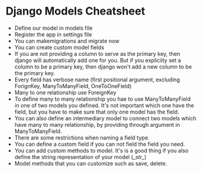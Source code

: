 # Django Models Cheatsheet

- Define our model in models file
- Register the app in settings file
- You can makemigrations and migrate now
- You can create custom model fields
- If you are not providing a column to serve as the primary key, then django will automatically add one for you. But if you expliciity set a column to be a primary key, then django won't add a new column to be the primary key.
- Every field has verbose name (first positional argument, excluding ForignKey, ManyToManyField, OneToOneField)
- Many to one relationship use ForeignKey
- To define many to many relationship you hae to use ManyToManyField in one of two models you defined. It's not important which one have the field, but you have to make sure that only one model has the field.
- You can also define an intermediary model to connect two models which have many to many relationship, by providing through argument in ManyToManyField.
- There are some restrictions when naming a field type.
- You can define a custom field if you can not field the field you need.
- You can add custom methods to model. It's is a good thing if you also define the string representation of your model (\__str\__)
- Model methods that you can customize such as save, delete.